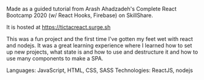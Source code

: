 Made as a guided tutorial from Arash Ahadzadeh's Complete React Bootcamp 2020 (w/ React Hooks, Firebase) on SkillShare.

It is hosted at https://tictacreact.surge.sh

This was a fun project and the first time I've gotten my feet wet with react and nodejs.  It was a great learning experience where I learned how to set up new projects, what state is and how to use and destructure it and how to use many components to make a SPA.

Languages:  JavaScript, HTML, CSS, SASS
Technologies:  ReactJS, nodejs
